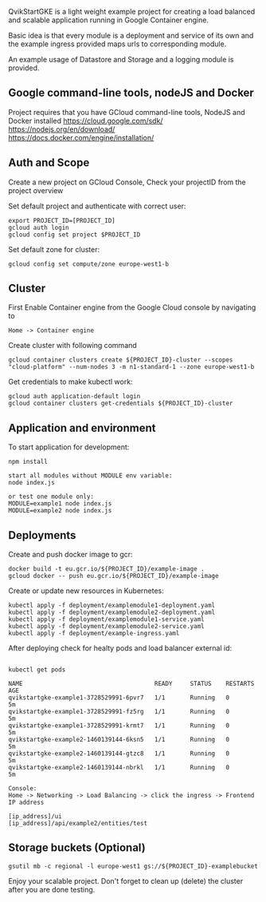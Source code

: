 QvikStartGKE is a light weight example project for creating a load balanced and scalable application running
in Google Container engine.

Basic idea is that every module is a deployment and service of its own and the example ingress provided maps urls
to corresponding module.

An example usage of Datastore and Storage and a logging module is provided.

## Google command-line tools, nodeJS and Docker

Project requires that you have GCloud command-line tools, NodeJS and Docker installed
https://cloud.google.com/sdk/
https://nodejs.org/en/download/
https://docs.docker.com/engine/installation/

## Auth and Scope

Create a new project on GCloud Console, Check your projectID from the project overview

Set default project and authenticate with correct user:
```
export PROJECT_ID=[PROJECT_ID]
gcloud auth login
gcloud config set project $PROJECT_ID
```
Set default zone for cluster:
```
gcloud config set compute/zone europe-west1-b
```

## Cluster

First Enable Container engine from the Google Cloud console by navigating to
```
Home -> Container engine
```

Create cluster with following command

```
gcloud container clusters create ${PROJECT_ID}-cluster --scopes "cloud-platform" --num-nodes 3 -m n1-standard-1 --zone europe-west1-b
```
Get credentials to make kubectl work:
```
gcloud auth application-default login
gcloud container clusters get-credentials ${PROJECT_ID}-cluster
```

## Application and environment

To start application for development:
```
npm install

start all modules without MODULE env variable:
node index.js

or test one module only:
MODULE=example1 node index.js
MODULE=example2 node index.js
```

## Deployments

Create and push docker image to gcr:
```
docker build -t eu.gcr.io/${PROJECT_ID}/example-image .
gcloud docker -- push eu.gcr.io/${PROJECT_ID}/example-image
```

Create or update new resources in Kubernetes:
```
kubectl apply -f deployment/examplemodule1-deployment.yaml
kubectl apply -f deployment/examplemodule2-deployment.yaml
kubectl apply -f deployment/examplemodule1-service.yaml
kubectl apply -f deployment/examplemodule2-service.yaml
kubectl apply -f deployment/example-ingress.yaml
```
After deploying check for healty pods and load balancer external id:
```

kubectl get pods

NAME                                     READY     STATUS    RESTARTS   AGE
qvikstartgke-example1-3728529991-6pvr7   1/1       Running   0          5m
qvikstartgke-example1-3728529991-fz5rg   1/1       Running   0          5m
qvikstartgke-example1-3728529991-krmt7   1/1       Running   0          5m
qvikstartgke-example2-1460139144-6ksn5   1/1       Running   0          5m
qvikstartgke-example2-1460139144-gtzc8   1/1       Running   0          5m
qvikstartgke-example2-1460139144-nbrkl   1/1       Running   0          5m

Console:
Home -> Networking -> Load Balancing -> click the ingress -> Frontend IP address

[ip_address]/ui
[ip_address]/api/example2/entities/test

```

## Storage buckets (Optional)

```
gsutil mb -c regional -l europe-west1 gs://${PROJECT_ID}-examplebucket
```

Enjoy your scalable project. Don't forget to clean up (delete) the cluster after you are done testing.
